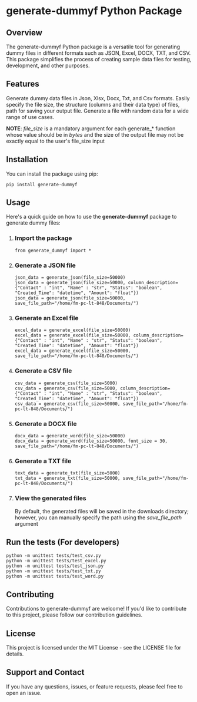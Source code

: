 # generate-dummyf Python Package #

## Overview ##
   The generate-dummyf Python package is a versatile tool for generating dummy files in different formats such as JSON, Excel, DOCX, TXT, and CSV. This package 
   simplifies the process of creating sample data files for testing, development, and other purposes.

## Features ##
   Generate dummy data files in Json, Xlsx, Docx, Txt, and Csv formats. Easily specify the file size, the structure (columns and their data type) of files, path for 
   saving your output file. Generate a file with random data for a wide range of use cases.

   **NOTE**: *file_size* is a mandatory argument for each generate_* function whose value should be in *bytes* and the size of the output file may not be exactly 
   equal to the user's file_size input

## Installation ##
   You can install the package using pip:

   ```
   pip install generate-dummyf
   ```

## Usage ##
   Here's a quick guide on how to use the **generate-dummyf** package to generate dummy files: 

1. ### Import the package ###
   ```
   from generate_dummyf import *
   ```

2. ### Generate a JSON file ###
   ```
   json_data = generate_json(file_size=50000)
   json_data = generate_json(file_size=50000, column_description={"Contact" : "int", "Name" : "str", "Status": "boolean", "Created_Time": "datetime", "Amount": "float"})
   json_data = generate_json(file_size=50000, save_file_path="/home/fm-pc-lt-848/Documents/")
   ```

3. ### Generate an Excel file ###
   ```
   excel_data = generate_excel(file_size=50000)
   excel_data = generate_excel(file_size=50000, column_description={"Contact" : "int", "Name" : "str", "Status": "boolean", "Created_Time": "datetime", "Amount": "float"})
   excel_data = generate_excel(file_size=50000, save_file_path="/home/fm-pc-lt-848/Documents/")
   ```

4. ### Generate a CSV file 
   ```
   csv_data = generate_csv(file_size=5000)
   csv_data = generate_csv(file_size=5000, column_description={"Contact" : "int", "Name" : "str", "Status": "boolean", "Created_Time": "datetime", "Amount": "float"})
   csv_data = generate_csv(file_size=50000, save_file_path="/home/fm-pc-lt-848/Documents/")
   ```

5. ### Generate a DOCX file ###
   ```
   docx_data = generate_word(file_size=50000)
   docx_data = generate_word(file_size=50000, font_size = 30, save_file_path="/home/fm-pc-lt-848/Documents/")
   ```

6. ### Generate a TXT file ###
   ```
   text_data = generate_txt(file_size=5000)
   txt_data = generate_txt(file_size=50000, save_file_path="/home/fm-pc-lt-848/Documents/")
   ```

7. ### View the generated files ###
   By default, the generated files will be saved in the downloads directory; however, you can manually specify the path using the *save_file_path* argument

## Run the tests (For developers) ##
   ```
   python -m unittest tests/test_csv.py 
   python -m unittest tests/test_excel.py 
   python -m unittest tests/test_json.py 
   python -m unittest tests/test_txt.py 
   python -m unittest tests/test_word.py 
   ```

## Contributing ##
   Contributions to generate-dummyf are welcome! If you'd like to contribute to this project, please follow our contribution guidelines.

## License ##
   This project is licensed under the MIT License - see the LICENSE file for details.

## Support and Contact ##
   If you have any questions, issues, or feature requests, please feel free to open an issue.